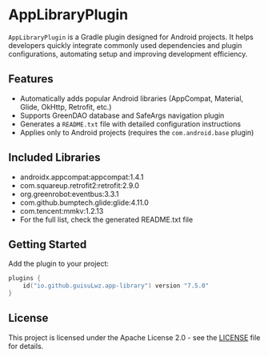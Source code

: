 # AppLibraryPlugin

`AppLibraryPlugin` is a Gradle plugin designed for Android projects. It helps developers quickly integrate commonly used dependencies and plugin configurations, automating setup and improving development efficiency.

## Features

- Automatically adds popular Android libraries (AppCompat, Material, Glide, OkHttp, Retrofit, etc.)
- Supports GreenDAO database and SafeArgs navigation plugin
- Generates a `README.txt` file with detailed configuration instructions
- Applies only to Android projects (requires the `com.android.base` plugin)

## Included Libraries

- androidx.appcompat:appcompat:1.4.1
- com.squareup.retrofit2:retrofit:2.9.0
- org.greenrobot:eventbus:3.3.1
- com.github.bumptech.glide:glide:4.11.0
- com.tencent:mmkv:1.2.13
- For the full list, check the generated README.txt file

## Getting Started

Add the plugin to your project:

```kotlin
plugins {
    id("io.github.guisuLwz.app-library") version "7.5.0"
}
```

## License

This project is licensed under the Apache License 2.0 - see the [LICENSE](LICENSE) file for details.
